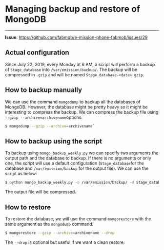# Managing backup and restore of MongoDB
___

**Issue**: https://github.com/fabmob/e-mission-phone-fabmob/issues/29

## Actual configuration

Since July 22, 2019, every Monday at 6 AM, a script will perform a backup of `Stage_database` into `/var/emission/backup/`. The backup will be compressed in `.gzip` and will be named `Stage_database-<date>.gzip`. 

## How to backup manually

We can use the command `mongodump` to backup all the databases of MongoDB. However, the database might be pretty heavy so it might be interesting to compress the backup. We can compress the backup file using `--gzip --archive=archivename`options.

```bash
$ mongodump --gzip --archive=archivename`
```

## How to backup using the script

To backup using `mongo_backup_weekly.py` we can specify two arguments the output path and the database to backup. If there is no arguments or only one, the script will use a default configuration (`Stage_database`for the database and `/var/emission/backup` for the output file). We can use the script as below: 

```bash
$ python mongo_backup_weekly.py -o /var/emission/backup/ -d Stage_database
```

The output file will be compressed. 

## How to restore

To restore the database, we will use the command `mongorestore` with the same argument as the `mongodump` command.

```bash
$ mongorestore --gzip --archive=archivename --drop
```

The `--drop` is optional but useful if we want a clean restore. 
